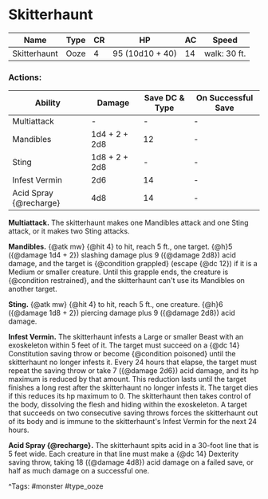 # Skitterhaunt

| Name | Type | CR | HP | AC | Speed |
|------|------|----|----|----|-------|
| Skitterhaunt | Ooze | 4 | 95 (10d10 + 40) | 14 | walk: 30 ft. |

### Actions:

| Ability | Damage | Save DC & Type | On Successful Save |
|---------|--------|----------------|--------------------|
| Multiattack | - | - | - |
| Mandibles | 1d4 + 2 + 2d8 | 12 | - |
| Sting | 1d8 + 2 + 2d8 | - | - |
| Infest Vermin | 2d6 | 14 | - |
| Acid Spray {@recharge} | 4d8 | 14 | - |


**Multiattack.** The skitterhaunt makes one Mandibles attack and one Sting attack, or it makes two Sting attacks.

**Mandibles.** {@atk mw} {@hit 4} to hit, reach 5 ft., one target. {@h}5 ({@damage 1d4 + 2}) slashing damage plus 9 ({@damage 2d8}) acid damage, and the target is {@condition grappled} (escape {@dc 12}) if it is a Medium or smaller creature. Until this grapple ends, the creature is {@condition restrained}, and the skitterhaunt can't use its Mandibles on another target.

**Sting.** {@atk mw} {@hit 4} to hit, reach 5 ft., one creature. {@h}6 ({@damage 1d8 + 2}) piercing damage plus 9 ({@damage 2d8}) acid damage.

**Infest Vermin.** The skitterhaunt infests a Large or smaller Beast with an exoskeleton within 5 feet of it. The target must succeed on a {@dc 14} Constitution saving throw or become {@condition poisoned} until the skitterhaunt no longer infests it. Every 24 hours that elapse, the target must repeat the saving throw or take 7 ({@damage 2d6}) acid damage, and its hp maximum is reduced by that amount. This reduction lasts until the target finishes a long rest after the skitterhaunt no longer infests it. The target dies if this reduces its hp maximum to 0. The skitterhaunt then takes control of the body, dissolving the flesh and hiding within the exoskeleton. A target that succeeds on two consecutive saving throws forces the skitterhaunt out of its body and is immune to the skitterhaunt's Infest Vermin for the next 24 hours.

**Acid Spray {@recharge}.** The skitterhaunt spits acid in a 30-foot line that is 5 feet wide. Each creature in that line must make a {@dc 14} Dexterity saving throw, taking 18 ({@damage 4d8}) acid damage on a failed save, or half as much damage on a successful one.

^Tags: #monster #type_ooze
